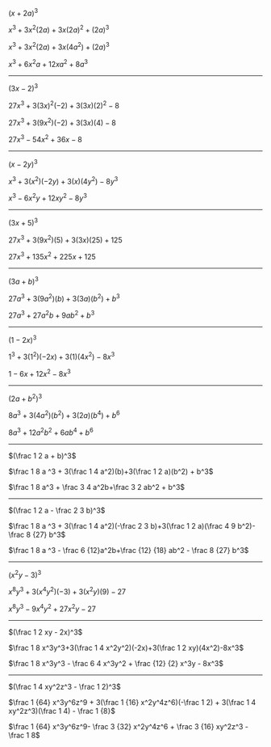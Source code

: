 $(x+2a)^3$

$x^3+3x^2(2a)+3x(2a)^2+(2a)^3$

$x^3+3x^2(2a)+3x(4a^2)+(2a)^3$

$x^3+6x^2a+12xa^2+8a^3$

---

$(3x-2)^3$

$27x^3+3(3x)^2(-2)+3(3x)(2)^2-8$

$27x^3+3(9x^2)(-2)+3(3x)(4)-8$

$27x^3-54x^2+36x-8$

---

$(x-2y)^3$

$x^3+3(x^2)(-2y)+3(x)(4y^2)-8y^3$

$x^3-6x^2y+12xy^2-8y^3$

---

$(3x+5)^3$

$27x^3+3(9x^2)(5)+3(3x)(25)+125$

$27x^3+135x^2+225x+125$

---

$(3a+b)^3$

$27a^3+3(9a^2)(b)+3(3a)(b^2)+b^3$

$27a^3+27a^2b+9ab^2+b^3$

---

$(1-2x)^3$

$1^3+3(1^2)(-2x)+3(1)(4x^2)-8x^3$

$1-6x+12x^2-8x^3$

---

$(2a+b^2)^3$

$8a^3+3(4a^2)(b^2)+3(2a)(b^4)+b^6$

$8a^3+12a^2b^2+6ab^4+b^6$

---

$(\frac 1 2 a + b)^3$

$\frac 1 8 a ^3 + 3(\frac 1 4 a^2)(b)+3(\frac 1 2 a)(b^2) + b^3$

$\frac 1 8 a^3 + \frac 3 4 a^2b+\frac 3 2 ab^2 + b^3$

---

$(\frac 1 2 a - \frac 2 3 b)^3$

$\frac 1 8 a ^3 + 3(\frac 1 4 a^2)(-\frac 2 3 b)+3(\frac 1 2 a)(\frac 4 9 b^2)-\frac 8 {27} b^3$

$\frac 1 8 a ^3 - \frac 6 {12}a^2b+\frac {12} {18} ab^2 - \frac 8 {27} b^3$

---

$(x^2y-3)^3$

$x^8y^3+3(x^4y^2)(-3)+3(x^2y)(9)-27$

$x^8y^3-9x^4y^2+27x^2y-27$

---

$(\frac 1 2 xy - 2x)^3$

$\frac 1 8 x^3y^3+3(\frac 1 4 x^2y^2)(-2x)+3(\frac 1 2 xy)(4x^2)-8x^3$

$\frac 1 8 x^3y^3 - \frac 6 4 x^3y^2 + \frac {12} {2} x^3y - 8x^3$

---

$(\frac 1 4 xy^2z^3 - \frac 1 2)^3$

$\frac 1 {64} x^3y^6z^9 + 3(\frac 1 {16} x^2y^4z^6)(-\frac 1 2) + 3(\frac 1 4 xy^2z^3)(\frac 1 4) - \frac 1 {8}$

$\frac 1 {64} x^3y^6z^9- \frac 3 {32} x^2y^4z^6 +  \frac 3 {16} xy^2z^3 - \frac 1 8$